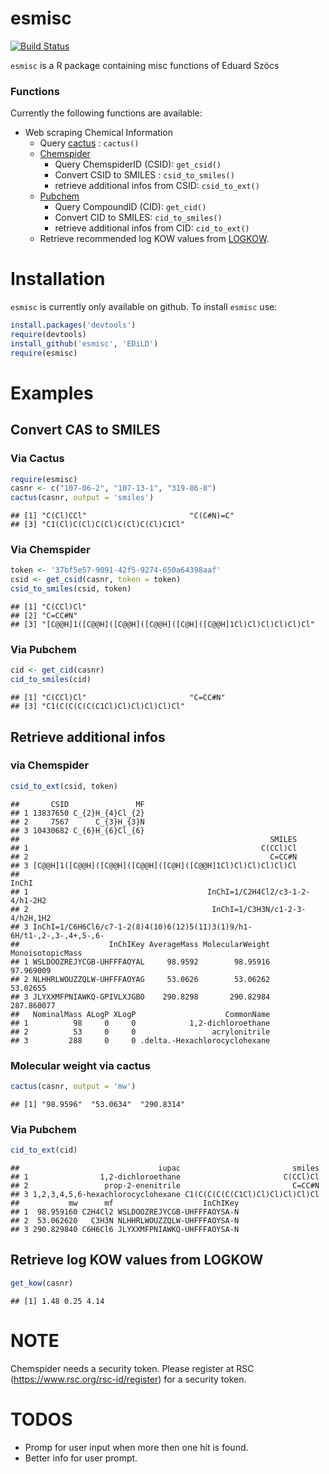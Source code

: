 esmisc
=============


[![Build Status](https://travis-ci.org/EDiLD/esmisc.png)](https://travis-ci.org/EDiLD/esmisc)

`esmisc` is a R package containing misc functions of Eduard Szöcs

### Functions
Currently the following functions are available:

+ Web scraping Chemical Information
  + Query [cactus](http://cactus.nci.nih.gov/chemical/structure_documentation) : `cactus()`
  + [Chemspider](http://www.chemspider.com/)
    + Query ChemspiderID (CSID): `get_csid()`
    + Convert CSID to SMILES : `csid_to_smiles()`
    + retrieve additional infos from CSID: `csid_to_ext()`
  + [Pubchem](https://pubchem.ncbi.nlm.nih.gov/)
    + Query CompoundID (CID): `get_cid()`
    + Convert CID to SMILES: `cid_to_smiles()`
    + retrieve additional infos from CID: `cid_to_ext()`
  + Retrieve recommended log KOW values from [LOGKOW](http://logkow.cisti.nrc.ca/logkow/index.jsp).

Installation
==============
`esmisc` is currently only available on github. To install `esmisc` use:

```r
install.packages('devtools')
require(devtools)
install_github('esmisc', 'EDiLD')
require(esmisc)
```


Examples
=================

## Convert CAS to SMILES
### Via Cactus

```r
require(esmisc)
casnr <- c("107-06-2", "107-13-1", "319-86-8")
cactus(casnr, output = 'smiles')
```

```
## [1] "C(Cl)CCl"                       "C(C#N)=C"                      
## [3] "C1(Cl)C(Cl)C(Cl)C(Cl)C(Cl)C1Cl"
```

### Via Chemspider

```r
token <- '37bf5e57-9091-42f5-9274-650a64398aaf'
csid <- get_csid(casnr, token = token)
csid_to_smiles(csid, token)
```

```
## [1] "C(CCl)Cl"                                                   
## [2] "C=CC#N"                                                     
## [3] "[C@@H]1([C@@H]([C@@H]([C@@H]([C@H]([C@@H]1Cl)Cl)Cl)Cl)Cl)Cl"
```

### Via Pubchem

```r
cid <- get_cid(casnr)
cid_to_smiles(cid)
```

```
## [1] "C(CCl)Cl"                       "C=CC#N"                        
## [3] "C1(C(C(C(C(C1Cl)Cl)Cl)Cl)Cl)Cl"
```



## Retrieve additional infos
### via Chemspider

```r
csid_to_ext(csid, token)
```

```
##       CSID               MF
## 1 13837650 C_{2}H_{4}Cl_{2}
## 2     7567      C_{3}H_{3}N
## 3 10430682 C_{6}H_{6}Cl_{6}
##                                                        SMILES
## 1                                                    C(CCl)Cl
## 2                                                      C=CC#N
## 3 [C@@H]1([C@@H]([C@@H]([C@@H]([C@H]([C@@H]1Cl)Cl)Cl)Cl)Cl)Cl
##                                                                    InChI
## 1                                        InChI=1/C2H4Cl2/c3-1-2-4/h1-2H2
## 2                                         InChI=1/C3H3N/c1-2-3-4/h2H,1H2
## 3 InChI=1/C6H6Cl6/c7-1-2(8)4(10)6(12)5(11)3(1)9/h1-6H/t1-,2-,3-,4+,5-,6-
##                    InChIKey AverageMass MolecularWeight MonoisotopicMass
## 1 WSLDOOZREJYCGB-UHFFFAOYAL     98.9592        98.95916        97.969009
## 2 NLHHRLWOUZZQLW-UHFFFAOYAG     53.0626        53.06262         53.02655
## 3 JLYXXMFPNIAWKQ-GPIVLXJGBO    290.8298       290.82984       287.860077
##   NominalMass ALogP XLogP                    CommonName
## 1          98     0     0            1,2-dichloroethane
## 2          53     0     0                 acrylonitrile
## 3         288     0     0 .delta.-Hexachlorocyclohexane
```

### Molecular weight via cactus

```r
cactus(casnr, output = 'mw')
```

```
## [1] "98.9596"  "53.0634"  "290.8314"
```

### Via Pubchem

```r
cid_to_ext(cid)
```

```
##                               iupac                         smiles
## 1                1,2-dichloroethane                       C(CCl)Cl
## 2                 prop-2-enenitrile                         C=CC#N
## 3 1,2,3,4,5,6-hexachlorocyclohexane C1(C(C(C(C(C1Cl)Cl)Cl)Cl)Cl)Cl
##           mw      mf                    InChIKey
## 1  98.959160 C2H4Cl2 WSLDOOZREJYCGB-UHFFFAOYSA-N
## 2  53.062620   C3H3N NLHHRLWOUZZQLW-UHFFFAOYSA-N
## 3 290.829840 C6H6Cl6 JLYXXMFPNIAWKQ-UHFFFAOYSA-N
```


## Retrieve log KOW values from LOGKOW

```r
get_kow(casnr)
```

```
## [1] 1.48 0.25 4.14
```


NOTE
=============
Chemspider needs a security token. Please register at RSC (https://www.rsc.org/rsc-id/register) for a security token.


TODOS
=============
+ Promp for user input when more then one hit is found. 
+ Better info for user prompt.

